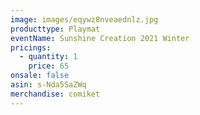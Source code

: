 ```yaml
---
image: images/eqywz8nveaednlz.jpg
producttype: Playmat
eventName: Sunshine Creation 2021 Winter
pricings:
  - quantity: 1
    price: 65
onsale: false
asin: s-Nda5SaZWq
merchandise: comiket
---
```


